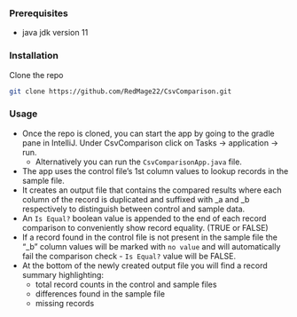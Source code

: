 ### Prerequisites

* java jdk version 11

### Installation

Clone the repo
   ```sh
   git clone https://github.com/RedMage22/CsvComparison.git
   ```

### Usage

- Once the repo is cloned, you can start the app by going to the gradle pane in IntelliJ. Under CsvComparison click on Tasks -> application -> run.
    - Alternatively you can run the `CsvComparisonApp.java` file.
- The app uses the control file’s 1st column values to lookup records in the sample file.
- It creates an output file that contains the compared results where each column of the record is duplicated and suffixed with _a and _b respectively to
  distinguish between control and sample data.
- An `Is Equal?` boolean value is appended to the end of each record comparison to conveniently show record equality. (TRUE or FALSE)
- If a record found in the control file is not present in the sample file the “_b” column values will be marked with `no value` and will
  automatically fail the comparison check - `Is Equal?` value will be FALSE.
- At the bottom of the newly created output file you will find a record summary highlighting:
    - total record counts in the control and sample files
    - differences found in the sample file
    - missing records